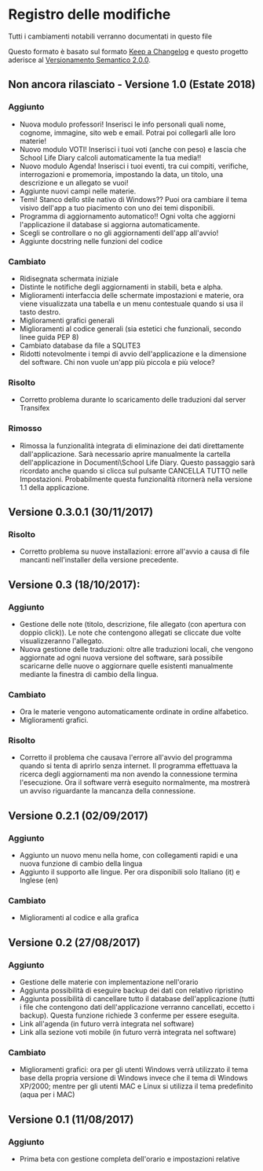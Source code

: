 # Registro delle modifiche
Tutti i cambiamenti notabili verranno documentati in questo file

Questo formato è basato sul formato [Keep a Changelog](http://keepachangelog.com/en/1.0.0/) e questo progetto aderisce al [Versionamento Semantico 2.0.0](https://semver.org/lang/it/).


## Non ancora rilasciato - Versione 1.0 (Estate 2018)

### Aggiunto

- Nuova modulo professori! Inserisci le info personali quali nome, cognome, immagine, sito web e email. Potrai poi collegarli alle loro materie!
- Nuovo modulo VOTI! Inserisci i tuoi voti (anche con peso) e lascia che School Life Diary calcoli automaticamente la tua media!!
- Nuovo modulo Agenda! Inserisci i tuoi eventi, tra cui compiti, verifiche, interrogazioni e promemoria, impostando la data, un titolo, una descrizione e un allegato se vuoi!
- Aggiunte nuovi campi nelle materie.
- Temi! Stanco dello stile nativo di Windows?? Puoi ora cambiare il tema visivo dell'app a tuo piacimento con uno dei temi disponibili.
- Programma di aggiornamento automatico!! Ogni volta che aggiorni l'applicazione il database si aggiorna automaticamente.
- Scegli se controllare o no gli aggiornamenti dell'app all'avvio!
- Aggiunte docstring nelle funzioni del codice

### Cambiato

- Ridisegnata schermata iniziale
- Distinte le notifiche degli aggiornamenti in stabili, beta e alpha.
- Miglioramenti interfaccia delle schermate impostazioni e materie, ora viene visualizzata una tabella e un menu contestuale quando si usa il tasto destro.
- Miglioramenti grafici generali
- Miglioramenti al codice generali (sia estetici che funzionali, secondo linee guida PEP 8)
- Cambiato database da file a SQLITE3
- Ridotti notevolmente i tempi di avvio dell'applicazione e la dimensione del software. Chi non vuole un'app più piccola e più veloce?

### Risolto

- Corretto problema durante lo scaricamento delle traduzioni dal server Transifex

### Rimosso

- Rimossa la funzionalità integrata di eliminazione dei dati direttamente dall'applicazione. Sarà necessario aprire manualmente la cartella dell'applicazione in Documenti\School Life Diary. Questo passaggio sarà ricordato anche quando si clicca sul pulsante CANCELLA TUTTO nelle Impostazioni. Probabilmente questa funzionalità ritornerà nella versione 1.1 della applicazione.


## Versione 0.3.0.1 (30/11/2017)

### Risolto
- Corretto problema su nuove installazioni: errore all'avvio a causa di file mancanti nell'installer della versione precedente.

## Versione 0.3 (18/10/2017):

### Aggiunto

- Gestione delle note (titolo, descrizione, file allegato (con apertura con doppio click)). Le note che contengono allegati se cliccate due volte visualizzeranno l'allegato.
- Nuova gestione delle traduzioni: oltre alle traduzioni locali, che vengono aggiornate ad ogni nuova versione del software, sarà possibile scaricarne delle nuove o aggiornare quelle esistenti manualmente mediante la finestra di cambio della lingua.

### Cambiato

- Ora le materie vengono automaticamente ordinate in ordine alfabetico.
- Miglioramenti grafici.

### Risolto

- Corretto il problema che causava l'errore all'avvio del programma quando si tenta di aprirlo senza internet. Il programma effettuava la ricerca degli aggiornamenti ma non avendo la connessione termina l'esecuzione. Ora il software verrà eseguito normalmente, ma mostrerà un avviso riguardante la mancanza della connessione.


## Versione 0.2.1 (02/09/2017)

### Aggiunto
- Aggiunto un nuovo menu nella home, con collegamenti rapidi e una nuova funzione di cambio della lingua
- Aggiunto il supporto alle lingue. Per ora disponibili solo Italiano (it) e Inglese (en)

### Cambiato
- Miglioramenti al codice e alla grafica


## Versione 0.2 (27/08/2017)

### Aggiunto
- Gestione delle materie con implementazione nell'orario
- Aggiunta possibilità di eseguire backup dei dati con relativo ripristino
- Aggiunta possibilità di cancellare tutto il database dell'applicazione (tutti i file che contengono dati dell'applicazione verranno cancellati, eccetto i backup). Questa funzione richiede 3 conferme per essere eseguita.
- Link all'agenda (in futuro verrà integrata nel software)
- Link alla sezione voti mobile (in futuro verrà integrata nel software)

### Cambiato
- Miglioramenti grafici: ora per gli utenti Windows verrà utilizzato il tema base della propria versione di Windows invece che il tema di Windows XP/2000; mentre per gli utenti MAC e Linux si utilizza il tema predefinito (aqua per i MAC)


## Versione 0.1 (11/08/2017)

### Aggiunto
- Prima beta con gestione completa dell'orario e impostazioni relative
